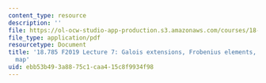 ```yaml
---
content_type: resource
description: ''
file: https://ol-ocw-studio-app-production.s3.amazonaws.com/courses/18-785-number-theory-i-fall-2019/ebb53b493a8875c1caa415c8f9934f98_MIT18_785F19_lec7.pdf
file_type: application/pdf
resourcetype: Document
title: '18.785 F2019 Lecture 7: Galois extensions, Frobenius elements, and the Artin
  map'
uid: ebb53b49-3a88-75c1-caa4-15c8f9934f98
---
```

